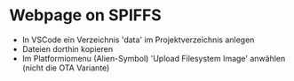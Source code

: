 # Webpage on SPIFFS
  * In VSCode ein Verzeichnis 'data' im Projektverzeichnis anlegen
  * Dateien dorthin kopieren
  * Im Platformiomenu (Alien-Symbol) 'Upload Filesystem Image' anwählen (nicht die OTA Variante)


